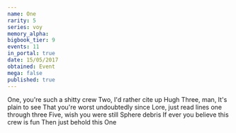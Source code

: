 ```yaml
---
name: One
rarity: 5
series: voy
memory_alpha:
bigbook_tier: 9
events: 11
in_portal: true
date: 15/05/2017
obtained: Event
mega: false
published: true
---
```


One, you're such a shitty crew
Two, I'd rather cite up Hugh
Three, man, It's plain to see
That you're worst undoubtedly since
Lore, just read lines one through three
Five, wish you were still Sphere debris
If ever you believe this crew is fun
Then just behold this One
